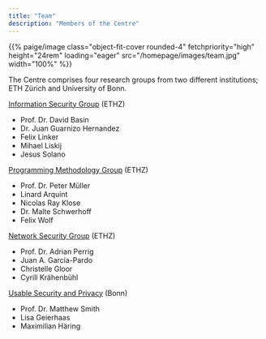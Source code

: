 ```yaml
---
title: "Team"
description: "Members of the Centre"
---
```


<p>{{% paige/image class="object-fit-cover rounded-4" fetchpriority="high" height="24rem" loading="eager" src="/homepage/images/team.jpg" width="100%" %}}</p>

The Centre comprises four research groups from two different institutions; ETH Zürich and University of Bonn.

[Information Security Group](https://infsec.ethz.ch/) (ETHZ)
  * Prof. Dr. David Basin
  * Dr. Juan Guarnizo Hernandez
  * Felix Linker
  * Mihael Liskij
  * Jesus Solano

[Programming Methodology Group](https://www.pm.inf.ethz.ch/) (ETHZ)
  * Prof. Dr. Peter Müller
  * Linard Arquint
  * Nicolas Ray Klose
  * Dr. Malte Schwerhoff
  * Felix Wolf

[Network Security Group](https://netsec.ethz.ch/) (ETHZ)
  * Prof. Dr. Adrian Perrig
  * Juan A. García-Pardo
  * Christelle Gloor
  * Cyrill Krähenbühl

[Usable Security and Privacy](https://net.cs.uni-bonn.de/wg/usecap/) (Bonn)
  * Prof. Dr. Matthew Smith
  * Lisa Geierhaas
  * Maximilian Häring
